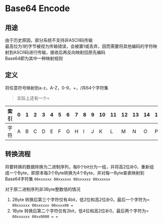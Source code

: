 <!-- 2023.10.13 created -->
# Base64 Encode

## 用途

由于历史原因，部分系统不支持非ASCII码传输  
最高位为1的字节被视为传输错误，会被置1或丢弃，因而需要将其他编码的字符映射到ASCII码进行传输，接收后再反向映射回原先编码  
Base64即为其中一种映射规则

## 定义

将任意符号映射到a-z，A-Z，0-9，+，/共64个字符集

> 实际上还有一个=

|索引|0|1|2|3|4|5|6|7|8|9|10|11|12|13|14|15|16|17|18|19|20|21|22|23|24|25|26|27|28|29|30|31|32|33|34|35|36|37|38|39|40|41|42|43|44|45|46|47|48|49|50|51|52|53|54|55|56|57|58|59|60|61|62|63|
|-- |-- |-- |-- |-- |-- |-- |-- |-- |-- |-- |-- |-- |-- |-- |-- |-- |-- |-- |-- |-- |-- |-- |-- |-- |-- |-- |-- |-- |-- |-- |-- |-- |-- |-- |-- |-- |-- |-- |-- |-- |-- |-- |-- |-- |-- |-- |-- |-- |-- |-- |-- |-- |-- |-- |-- |-- |-- |-- |-- |-- |-- |-- |-- |-- |
|字符|A|B|C|D|E|F|G|H|I|J|K|L|M|N|O|P|Q|R|S|T|U|V|W|X|Y|Z|a|b|c|d|e|f|g|h|i|j|k|l|m|n|o|p|q|r|s|t|u|v|w|x|y|z|0|1|2|3|4|5|6|7|8|9|+|/|

## 转换流程

将要转换的数据转换为二进制序列，每6个bit分为一组，并将高2位补0，重新组成一个Byte，即原本每3个Byte转换为4个Byte，并对每一Byte查表映射到Base64字符集
`00xxxxxx 00xxxxxx 00xxxxxx 00xxxxxx`

对于原二进制序列非3Byte整数倍的情况

1. 2Byte
   转换后第三个字符仅有4bit，低2位和高2位补0，最后一个字符为=
   `00xxxxxx 00xxxxxx 00xxxx00 =`
2. 1Byte
   转换后第二个字符仅有2bit，低4位和高2位补0，最后两个字符为=
   `00xxxxxx 00xx0000 = =`
